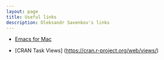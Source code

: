 ```yaml
---
layout: page
title: Useful links
description: Oleksandr Savenkov's links
---
```


- [Emacs for Mac](https://vigou3.github.io/emacs-modified-macos/)

- [CRAN Task Views] (https://cran.r-project.org/web/views/)
